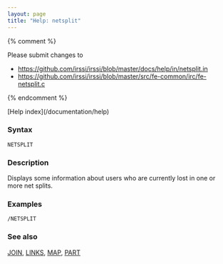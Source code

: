 ```yaml
---
layout: page
title: "Help: netsplit"
---
```


{% comment %}

Please submit changes to
- https://github.com/irssi/irssi/blob/master/docs/help/in/netsplit.in
- https://github.com/irssi/irssi/blob/master/src/fe-common/irc/fe-netsplit.c


{% endcomment %}
<nav markdown="1">
[Help index](/documentation/help)
</nav>

### Syntax ###

<div class="highlight irssisyntax"><pre style="\-\-cmdlen:-2ch"><code><span class="synB">NETSPLIT</span></code></pre></div>



### Description ###

Displays some information about users who are currently lost in one or
more net splits.

### Examples ###

    /NETSPLIT

### See also ###
[JOIN](/documentation/help/join), [LINKS](/documentation/help/links), [MAP](/documentation/help/map), [PART](/documentation/help/part)

